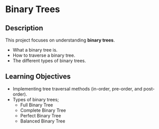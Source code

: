 # Binary Trees

## Description

This project focuses on understanding **binary trees**.
- What a binary tree is.
- How to traverse a binary tree.
- The different types of binary trees.

## Learning Objectives
- Implementing  tree traversal methods (in-order, pre-order, and post-order).
- Types of binary trees;
   - Full Binary Tree
   - Complete Binary Tree
   - Perfect Binary Tree
   - Balanced Binary Tree
